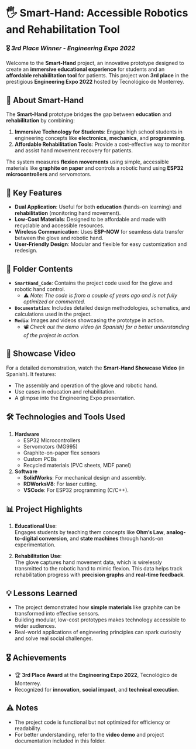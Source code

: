 # 🖐️ **Smart-Hand: Accessible Robotics and Rehabilitation Tool**  
### 🎖️ *3rd Place Winner - Engineering Expo 2022*  

Welcome to the **Smart-Hand** project, an innovative prototype designed to create an **immersive educational experience** for students and an **affordable rehabilitation tool** for patients. This project won **3rd place** in the prestigious **Engineering Expo 2022** hosted by Tecnológico de Monterrey.



## 🌟 **About Smart-Hand**

The **Smart-Hand** prototype bridges the gap between **education** and **rehabilitation** by combining:
1. **Immersive Technology for Students**: Engage high school students in engineering concepts like **electronics**, **mechanics**, and **programming**.
2. **Affordable Rehabilitation Tools**: Provide a cost-effective way to monitor and assist hand movement recovery for patients.  

The system measures **flexion movements** using simple, accessible materials like **graphite on paper** and controls a robotic hand using **ESP32 microcontrollers** and servomotors.



## 📜 **Key Features**

- **Dual Application**: Useful for both **education** (hands-on learning) and **rehabilitation** (monitoring hand movement).  
- **Low-Cost Materials**: Designed to be affordable and made with recyclable and accessible resources.  
- **Wireless Communication**: Uses **ESP-NOW** for seamless data transfer between the glove and robotic hand.  
- **User-Friendly Design**: Modular and flexible for easy customization and redesign.  



## 📂 **Folder Contents**

- **`SmartHand_Code`**: Contains the project code used for the glove and robotic hand control.  
  - ⚠️ *Note: The code is from a couple of years ago and is not fully optimized or commented.*
- **`Documentation`**: Includes detailed design methodologies, schematics, and calculations used in the project.  
- **`Media`**: Images and videos showcasing the prototype in action.  
  - 📽️ *Check out the demo video (in Spanish) for a better understanding of the project in action.*



## 🎥 **Showcase Video**
For a detailed demonstration, watch the **Smart-Hand Showcase Video** (in Spanish). It features:
- The assembly and operation of the glove and robotic hand.  
- Use cases in education and rehabilitation.  
- A glimpse into the Engineering Expo presentation.  



## 🛠 **Technologies and Tools Used**

1. **Hardware**
   - ESP32 Microcontrollers
   - Servomotors (MG995)
   - Graphite-on-paper flex sensors
   - Custom PCBs
   - Recycled materials (PVC sheets, MDF panel)
2. **Software**
   - **SolidWorks**: For mechanical design and assembly.  
   - **RDWorksV8**: For laser cutting.  
   - **VSCode**: For ESP32 programming (C/C++).  



## 📊 **Project Highlights**

1. **Educational Use**:  
   Engages students by teaching them concepts like **Ohm’s Law**, **analog-to-digital conversion**, and **state machines** through hands-on experimentation.

2. **Rehabilitation Use**:  
   The glove captures hand movement data, which is wirelessly transmitted to the robotic hand to mimic flexion. This data helps track rehabilitation progress with **precision graphs** and **real-time feedback**.



## 💡 **Lessons Learned**
- The project demonstrated how **simple materials** like graphite can be transformed into effective sensors.
- Building modular, low-cost prototypes makes technology accessible to wider audiences.
- Real-world applications of engineering principles can spark curiosity and solve real social challenges.



## 🎖️ **Achievements**
- 🏆 **3rd Place Award** at the **Engineering Expo 2022**, Tecnológico de Monterrey.  
- Recognized for **innovation**, **social impact**, and **technical execution**.  



## ⚠️ **Notes**
- The project code is functional but not optimized for efficiency or readability.  
- For better understanding, refer to the **video demo** and project documentation included in this folder.
